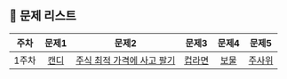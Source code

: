 ## :rainbow: 문제 리스트

| 주차 | 문제1 | 문제2 | 문제3 | 문제4 | 문제5 | 
| :---: | :---: | :---: | :---: | :---: | :---: |
| 1주차 | [캔디](https://leetcode.com/problems/candy/description/?envType=study-plan-v2&envId=top-interview-150) | [주식 최적 가격에 사고 팔기](https://leetcode.com/problems/best-time-to-buy-and-sell-stock/description/?envType=study-plan-v2&envId=top-interview-150) | [컵라면](https://www.acmicpc.net/problem/1781) | [보물](https://www.acmicpc.net/problem/1026) | [주사위](https://www.acmicpc.net/problem/1041) | 